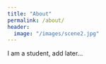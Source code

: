 ```yaml
---
title: "About"
permalink: /about/
header:
  image: "/images/scene2.jpg"
---
```


I am a student, add later...

